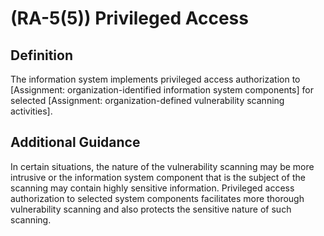 
# (RA-5(5)) Privileged Access

## Definition

The information system implements privileged access authorization to [Assignment: organization-identified information system components] for selected [Assignment: organization-defined vulnerability scanning activities].

## Additional Guidance

In certain situations, the nature of the vulnerability scanning may be more intrusive or the information system component that is the subject of the scanning may contain highly sensitive information. Privileged access authorization to selected system components facilitates more thorough vulnerability scanning and also protects the sensitive nature of such scanning.
